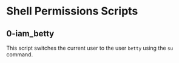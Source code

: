 # Shell Permissions Scripts

## 0-iam_betty
This script switches the current user to the user `betty` using the `su` command.
